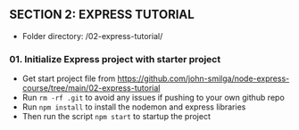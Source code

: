 ## SECTION 2: EXPRESS TUTORIAL
- Folder directory: /02-express-tutorial/

### 01. Initialize Express project with starter project
- Get start project file from https://github.com/john-smilga/node-express-course/tree/main/02-express-tutorial
- Run `rm -rf .git` to avoid any issues if pushing to your own github repo
- Run `npm install` to install the nodemon and express libraries
- Then run the script `npm start` to startup the project

